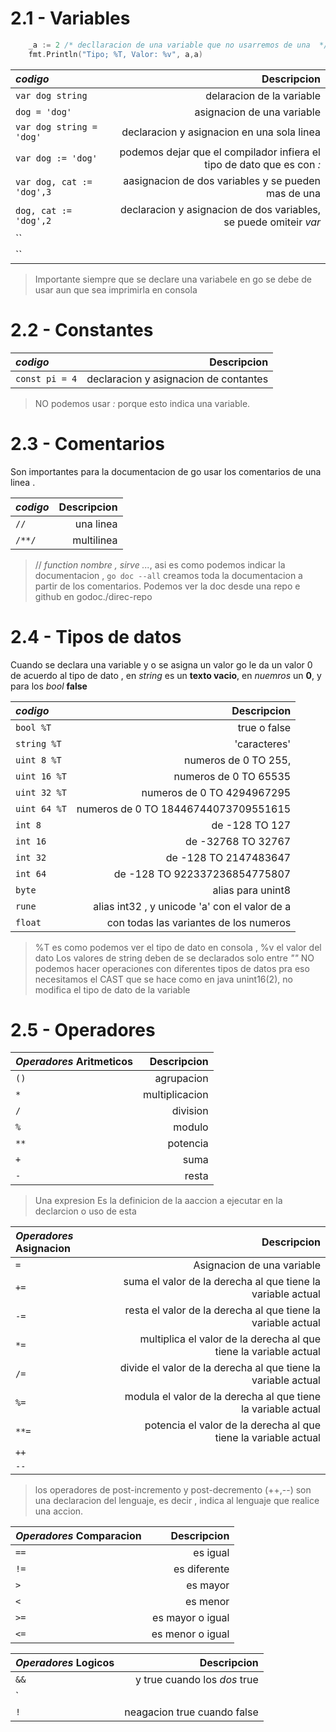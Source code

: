 # 2.1 - Variables

```go
    _a := 2 /* decllaracion de una variable que no usarremos de una  */
    fmt.Println("Tipo; %T, Valor: %v", a,a)
```

*codigo* | **Descripcion**
:---|---:
`var dog string`| delaracion de la variable
`dog = 'dog'`| asignacion de una variable
`var dog string = 'dog'`| declaracion y asignacion en una sola linea
`var dog := 'dog'`| podemos dejar que el compilador infiera el tipo de dato que es con *:*
`var dog, cat := 'dog',3`| aasignacion de dos variables y se pueden mas de una 
`dog, cat := 'dog',2`| declaracion y asignacion de dos variables, se puede omiteir *var*
``|
``|

> Importante siempre que se declare una variabele en go se debe de usar aun que sea imprimirla en consola

# 2.2 - Constantes

*codigo* | **Descripcion**
:---|---:
`const pi = 4`| declaracion y asignacion de contantes 

> NO podemos usar *:* porque esto indica una variable.

# 2.3 - Comentarios
Son importantes para la documentacion de go usar los comentarios de una linea .

*codigo* | **Descripcion**
:---|---:
`//`| una linea
`/**/`| multilinea

> // *function nombre , sirve ...*, asi es como podemos indicar la documentacion , `go doc --all` creamos toda la documentacion a partir de los comentarios.
> Podemos ver la doc desde una repo e github en godoc./direc-repo

# 2.4 - Tipos de datos

Cuando se declara una variable y o se asigna un valor go le da un valor 0 de acuerdo al tipo de dato , en *string* es un **texto vacio**, en *nuemros* un **0**, y para los *bool* **false** 

*codigo* | **Descripcion**
:---|---:
`bool %T`| true o false
`string %T`| 'caracteres'
`uint 8 %T`| numeros de 0 TO 255, 
`uint 16 %T`| numeros de 0 TO 65535 
`uint 32 %T`| numeros de 0 TO 4294967295
`uint 64 %T`| numeros de 0 TO 18446744073709551615
`int 8 `| de -128 TO 127
`int 16 `| de -32768 TO 32767
`int 32 `| de -128 TO 2147483647
`int 64 `| de -128 TO 922337236854775807
`byte`| alias para unint8
`rune`| alias int32 , y unicode 'a' con el valor de a
`float`| con todas las variantes de los numeros 


> %T es como podemos ver el tipo de dato en consola , %v el valor del dato
> Los valores de string deben de se declarados solo entre *""*
> NO podemos hacer operaciones con diferentes tipos de datos pra eso necesitamos el CAST que se hace como en java unint16(2), no modifica el tipo de dato de la variable

# 2.5 - Operadores 

*Operadores* **Aritmeticos** | **Descripcion**
:---|---:
`()`| agrupacion
`*`| multiplicacion
`/`| division
`%`| modulo
`**`| potencia
`+`| suma
`-`| resta

> Una expresion Es la definicion de la aaccion a ejecutar en la declarcion o uso de esta

*Operadores* **Asignacion** | **Descripcion**
:---|---:
`=`| Asignacion de una variable 
`+=`| suma el valor de la derecha al que tiene la variable actual
`-=`| resta el valor de la derecha al que tiene la variable actual
`*=`| multiplica el valor de la derecha al que tiene la variable actual
`/=`| divide el valor de la derecha al que tiene la variable actual
`%=`| modula el valor de la derecha al que tiene la variable actual
`**=`| potencia el valor de la derecha al que tiene la variable actual
`++`|
`--`|

> los operadores de post-incremento y post-decremento (++,--) son una declaracion del lenguaje, es decir , indica al lenguaje que realice una accion.

*Operadores* **Comparacion** | **Descripcion**
:---|---:
`==`| es igual
`!=`| es diferente
`>`| es mayor
`<`| es menor
`>=`| es mayor o igual
`<=`| es menor o igual


*Operadores* **Logicos** | **Descripcion**
:---|---:
`&&`| y true cuando los *dos* true
`||`| o true cuando *uno* true
`!`|  neagacion true cuando false 
